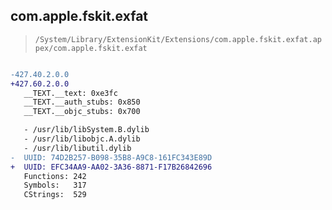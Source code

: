 ## com.apple.fskit.exfat

> `/System/Library/ExtensionKit/Extensions/com.apple.fskit.exfat.appex/com.apple.fskit.exfat`

```diff

-427.40.2.0.0
+427.60.2.0.0
   __TEXT.__text: 0xe3fc
   __TEXT.__auth_stubs: 0x850
   __TEXT.__objc_stubs: 0x700

   - /usr/lib/libSystem.B.dylib
   - /usr/lib/libobjc.A.dylib
   - /usr/lib/libutil.dylib
-  UUID: 74D2B257-B098-35B8-A9C8-161FC343E89D
+  UUID: EFC34AA9-AA02-3A36-8871-F17B26842696
   Functions: 242
   Symbols:   317
   CStrings:  529

```
